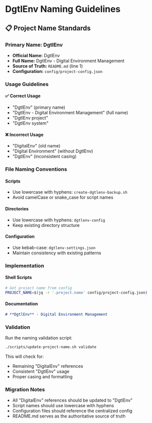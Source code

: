 # DgtlEnv Naming Guidelines

## 📋 Project Name Standards

### Primary Name: DgtlEnv
- **Official Name:** DgtlEnv
- **Full Name:** DgtlEnv - Digital Environment Management
- **Source of Truth:** `README.md` (line 1)
- **Configuration:** `config/project-config.json`

### Usage Guidelines

#### ✅ Correct Usage
- "DgtlEnv" (primary name)
- "DgtlEnv - Digital Environment Management" (full name)
- "DgtlEnv project"
- "DgtlEnv system"

#### ❌ Incorrect Usage
- "DigitalEnv" (old name)
- "Digital Environment" (without DgtlEnv)
- "DgtlEnv" (inconsistent casing)

### File Naming Conventions

#### Scripts
- Use lowercase with hyphens: `create-dgtlenv-backup.sh`
- Avoid camelCase or snake_case for script names

#### Directories
- Use lowercase with hyphens: `dgtlenv-config`
- Keep existing directory structure

#### Configuration
- Use kebab-case: `dgtlenv-settings.json`
- Maintain consistency with existing patterns

### Implementation

#### Shell Scripts
```bash
# Get project name from config
PROJECT_NAME=$(jq -r '.project.name' config/project-config.json)
```

#### Documentation
```markdown
# **DgtlEnv** - Digital Environment Management
```

### Validation

Run the naming validation script:
```bash
./scripts/update-project-name.sh validate
```

This will check for:
- Remaining "DigitalEnv" references
- Consistent "DgtlEnv" usage
- Proper casing and formatting

### Migration Notes

- All "DigitalEnv" references should be updated to "DgtlEnv"
- Script names should use lowercase with hyphens
- Configuration files should reference the centralized config
- README.md serves as the authoritative source of truth
